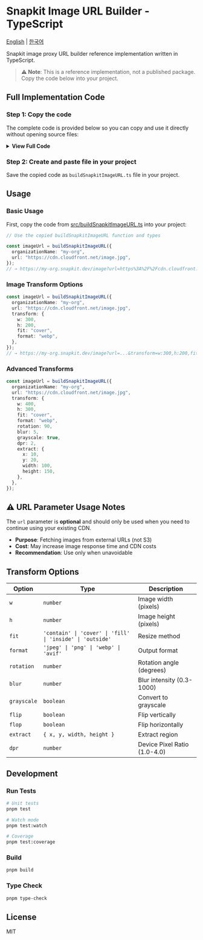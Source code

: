 # Snapkit Image URL Builder - TypeScript

[English](README.md) | [한국어](README.ko.md)

Snapkit image proxy URL builder reference implementation written in TypeScript.

> **⚠️ Note**: This is a reference implementation, not a published package. Copy the code below into your project.

## Full Implementation Code

### Step 1: Copy the code

The complete code is provided below so you can copy and use it directly without opening source files:

<details>
<summary><strong>View Full Code</strong></summary>

```typescript
/**
 * Snapkit image proxy URL builder function
 * @module buildSnapkitImageURL
 */

/**
 * Image transformation parameter type definition
 */
export interface TransformOptions {
  /** Image width (pixels) */
  w?: number;
  /** Image height (pixels) */
  h?: number;
  /** Resize mode */
  fit?: "contain" | "cover" | "fill" | "inside" | "outside";
  /** Output format */
  format?: "jpeg" | "png" | "webp" | "avif";
  /** Rotation angle (degrees) */
  rotation?: number;
  /** Blur strength (0.3-1000) */
  blur?: number;
  /** Whether to convert to grayscale */
  grayscale?: boolean;
  /** Whether to flip vertically */
  flip?: boolean;
  /** Whether to flip horizontally */
  flop?: boolean;
  /** Region extraction (x, y, width, height) */
  extract?: {
    x: number;
    y: number;
    width: number;
    height: number;
  };
  /** Device Pixel Ratio (1.0-4.0) */
  dpr?: number;
  /** Image quality (1-100) */
  quality?: number;
}

/**
 * buildSnapkitImageURL function parameters
 */
export interface BuildSnapkitImageURLParams {
  /** Organization name (used as Snapkit subdomain) */
  organizationName: string;
  /** Original image URL (CloudFront, etc.) */
  url: string;
  /** Image transformation options */
  transform?: TransformOptions;
}

/**
 * Convert TransformOptions to query string
 * @param options - Transformation options object
 * @returns Query string (e.g., "w:100,h:100,fit:cover")
 */
function buildTransformString(options: TransformOptions): string {
  const parts: string[] = [];

  // Numeric/string value parameters
  if (options.w !== undefined) parts.push(`w:${options.w}`);
  if (options.h !== undefined) parts.push(`h:${options.h}`);
  if (options.fit) parts.push(`fit:${options.fit}`);
  if (options.format) parts.push(`format:${options.format}`);
  if (options.rotation !== undefined)
    parts.push(`rotation:${options.rotation}`);
  if (options.blur !== undefined) parts.push(`blur:${options.blur}`);
  if (options.dpr !== undefined) parts.push(`dpr:${options.dpr}`);
  if (options.quality !== undefined) parts.push(`quality:${options.quality}`);

  // Boolean parameters (key only, no value)
  if (options.grayscale) parts.push("grayscale");
  if (options.flip) parts.push("flip");
  if (options.flop) parts.push("flop");

  // extract parameter (x-y-width-height)
  if (options.extract) {
    const { x, y, width, height } = options.extract;
    parts.push(`extract:${x}-${y}-${width}-${height}`);
  }

  return parts.join(",");
}

/**
 * Build Snapkit image proxy URL
 *
 * @param params - URL generation parameters
 * @returns Complete image proxy URL
 *
 * @example
 * ```typescript
 * const imageUrl = buildSnapkitImageURL({
 *   organizationName: 'my-org',
 *   url: 'https://cdn.cloudfront.net/image.jpg',
 *   transform: {
 *     w: 300,
 *     h: 200,
 *     fit: 'cover',
 *     format: 'webp'
 *   }
 * });
 * // → "https://my-org.snapkit.dev/image?url=https%3A%2F%2F...&transform=w:300,h:200,fit:cover,format:webp"
 * ```
 */
export function buildSnapkitImageURL(
  params: BuildSnapkitImageURLParams,
): string {
  const { organizationName, url, transform } = params;

  // Compose base URL
  const baseUrl = `https://${organizationName}.snapkit.dev/image`;

  // Compose query parameters with URLSearchParams
  const searchParams = new URLSearchParams();
  searchParams.set("url", url);

  // Add transform options if present
  if (transform) {
    const transformString = buildTransformString(transform);
    if (transformString) {
      searchParams.set("transform", transformString);
    }
  }

  return `${baseUrl}?${searchParams.toString()}`;
}
```

</details>

### Step 2: Create and paste file in your project

Save the copied code as `buildSnapkitImageURL.ts` file in your project.

## Usage

### Basic Usage

First, copy the code from [src/buildSnapkitImageURL.ts](src/buildSnapkitImageURL.ts) into your project:

```typescript
// Use the copied buildSnapkitImageURL function and types

const imageUrl = buildSnapkitImageURL({
  organizationName: "my-org",
  url: "https://cdn.cloudfront.net/image.jpg",
});
// → https://my-org.snapkit.dev/image?url=https%3A%2F%2Fcdn.cloudfront.net%2Fimage.jpg
```

### Image Transform Options

```typescript
const imageUrl = buildSnapkitImageURL({
  organizationName: "my-org",
  url: "https://cdn.cloudfront.net/image.jpg",
  transform: {
    w: 300,
    h: 200,
    fit: "cover",
    format: "webp",
  },
});
// → https://my-org.snapkit.dev/image?url=...&transform=w:300,h:200,fit:cover,format:webp
```

### Advanced Transforms

```typescript
const imageUrl = buildSnapkitImageURL({
  organizationName: "my-org",
  url: "https://cdn.cloudfront.net/image.jpg",
  transform: {
    w: 400,
    h: 300,
    fit: "cover",
    format: "webp",
    rotation: 90,
    blur: 5,
    grayscale: true,
    dpr: 2,
    extract: {
      x: 10,
      y: 20,
      width: 100,
      height: 150,
    },
  },
});
```

## ⚠️ URL Parameter Usage Notes

The `url` parameter is **optional** and should only be used when you need to continue using your existing CDN.

- **Purpose**: Fetching images from external URLs (not S3)
- **Cost**: May increase image response time and CDN costs
- **Recommendation**: Use only when unavoidable

## Transform Options

| Option      | Type                                                      | Description                  |
| ----------- | --------------------------------------------------------- | ---------------------------- |
| `w`         | `number`                                                  | Image width (pixels)         |
| `h`         | `number`                                                  | Image height (pixels)        |
| `fit`       | `'contain' \| 'cover' \| 'fill' \| 'inside' \| 'outside'` | Resize method                |
| `format`    | `'jpeg' \| 'png' \| 'webp' \| 'avif'`                     | Output format                |
| `rotation`  | `number`                                                  | Rotation angle (degrees)     |
| `blur`      | `number`                                                  | Blur intensity (0.3-1000)    |
| `grayscale` | `boolean`                                                 | Convert to grayscale         |
| `flip`      | `boolean`                                                 | Flip vertically              |
| `flop`      | `boolean`                                                 | Flip horizontally            |
| `extract`   | `{ x, y, width, height }`                                 | Extract region               |
| `dpr`       | `number`                                                  | Device Pixel Ratio (1.0-4.0) |

## Development

### Run Tests

```bash
# Unit tests
pnpm test

# Watch mode
pnpm test:watch

# Coverage
pnpm test:coverage
```

### Build

```bash
pnpm build
```

### Type Check

```bash
pnpm type-check
```

## License

MIT
